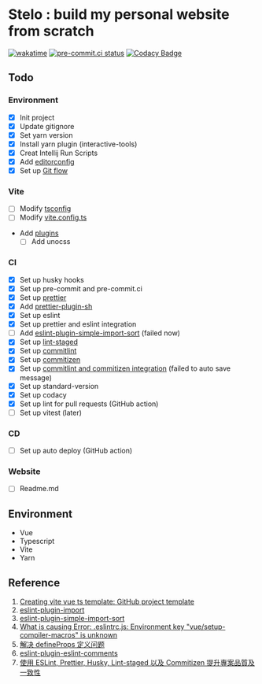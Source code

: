 # Stelo : build my personal website from scratch

[![wakatime](https://wakatime.com/badge/user/90a8ccc0-463e-48d6-8e05-22f7ef87c61c/project/85d10ca8-4598-4610-b01f-d583457f2986.svg)](https://wakatime.com/badge/user/90a8ccc0-463e-48d6-8e05-22f7ef87c61c/project/85d10ca8-4598-4610-b01f-d583457f2986)
[![pre-commit.ci status](https://results.pre-commit.ci/badge/github/imomaliev/vue-ts/main.svg)](https://results.pre-commit.ci/latest/github/imomaliev/vue-ts/main)
[![Codacy Badge](https://app.codacy.com/project/badge/Grade/3579023d4c6a4303a6dca3a6fb3f935f)](https://www.codacy.com/gh/SonodaKazuto/stelo/dashboard?utm_source=github.com&utm_medium=referral&utm_content=SonodaKazuto/stelo&utm_campaign=Badge_Grade)

## Todo

### Environment

-   [x] Init project
-   [x] Update gitignore
-   [x] Set yarn version
-   [x] Install yarn plugin (interactive-tools)
-   [x] Creat Intellij Run Scripts
-   [x] Add [editorconfig](https://editorconfig.org/#example-file)
-   [x] Set up [Git flow](https://ihower.tw/blog/archives/5140)

### Vite

-   [ ] Modify [tsconfig](https://ithelp.ithome.com.tw/m/articles/10263733)
-   [ ] Modify [vite.config.ts](https://vitejs.dev/config/#esbuild)
-   Add [plugins](https://github.com/vitejs/awesome-vite#plugins)
    -   [ ] Add unocss

### CI

-   [x] Set up husky hooks
-   [x] Set up pre-commit and pre-commit.ci
-   [x] Set up [prettier](https://prettier.io/docs/en/next/options.html)
-   [x] Add [prettier-plugin-sh](https://github.com/un-ts/prettier/tree/master/packages/sh)
-   [x] Set up eslint
-   [x] Set up prettier and eslint integration
-   [ ] Add [eslint-plugin-simple-import-sort](https://github.com/lydell/eslint-plugin-simple-import-sort) (failed now)
-   [x] Set up [lint-staged](https://github.com/okonet/lint-staged#Configuration)
-   [x] Set up [commitlint](https://ithelp.ithome.com.tw/m/articles/10278664)
-   [x] Set up [commitizen](https://ithelp.ithome.com.tw/m/articles/10279064)
-   [x] Set up [commitlint and commitizen integration](https://github.com/conventional-changelog/commitlint/tree/master/%40commitlint/cz-commitlint) (failed to auto save message)
-   [x] Set up standard-version
-   [x] Set up codacy
-   [x] Set up lint for pull requests (GitHub action)
-   [ ] Set up vitest (later)

### CD

-   [ ] Set up auto deploy (GitHub action)

### Website

-   [ ] Readme.md

## Environment

-   Vue
-   Typescript
-   Vite
-   Yarn

## Reference

1. [Creating vite vue ts template: GitHub project template](https://dev.to/imomaliev/github-project-template-1mc3)
2. [eslint-plugin-import](https://github.com/import-js/eslint-plugin-import)
3. [eslint-plugin-simple-import-sort](https://github.com/lydell/eslint-plugin-simple-import-sort)
4. [What is causing Error: .eslintrc.js: Environment key "vue/setup-compiler-macros" is unknown](https://stackoverflow.com/questions/69796772/what-is-causing-error-eslintrc-js-environment-key-vue-setup-compiler-macros)
5. [解决 defineProps 定义问题](https://segmentfault.com/a/1190000041461442)
6. [eslint-plugin-eslint-comments](https://github.com/mysticatea/eslint-plugin-eslint-comments)
7. [使用 ESLint, Prettier, Husky, Lint-staged 以及 Commitizen 提升專案品質及一致性](https://medium.com/@danielhu95/set-up-eslint-pipeline-zh-tw-990d7d9eb68e)
